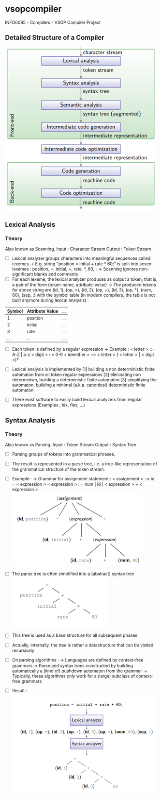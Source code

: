 # vsopcompiler
INFO0085 - Compilers - VSOP Compiler Project

## Detailed Structure of a Compiler

![Local Image](images/structure-of-a-compiler.png)

## Lexical Analysis
### Theory
Also known as Scanning.
Input : Character Stream
Output : Token Stream
- [ ] Lexical analyzer groups characters into meaningful sequences called lexemes
-> E.g. string "position = initial + rate * 60;" is split into seven lexemes : position, =, initial, +, rate, *, 60, ;
-> Scanning ignores non-significant blanks and comments
- [ ] For each lexeme, the lexical analyzer produces as output a token, that is, a pair of the form (token-name, attribute-value)
-> The produced tokens for above string are
(id, 1), (op, =), (id, 2), (op, +), (id, 3), (op, *), (num, 60), (sep, \;) with the symbol table (in modern compilers, the table is not built anymore during lexical analysis) :

| Symbol | Attribute Value              | ... |
|-----------|-------------------|-------------------------------------|
| 1 | position   | ... |
| 2 | initial   | ... |
| 3 | rate       | ... |
| ... | ... | ... |

- [ ] Each token is defined by a regular expression
-> Example :
    < letter > ::= A-Z | a-z
    < digit > ::= 0-9
    < identifier > ::= < letter > ( < letter > | < digit >)*

- [ ] Lexical analysis is implemented by 
    [1] building a non deterministic finite automaton from all token regular expressions
    [2] eliminating non determinism, building a deterministic finite automaton
    [3] simplifying the automaton, building a minimal (a.k.a. canonical) deterministic finite automaton

- [ ] There exist software to easily build lexical analyzers from regular expressions (Examples ; lex, flex, ...)

## Syntax Analysis
### Theory
Also known as Parsing.
Input : Token Stream
Output : Syntax Tree
- [ ] Parsing groups of tokens into grammatical phrases.
- [ ] The result is represented in a parse tree, i.e. a tree-like representation of the grammatical structure of the token stream.
- [ ] Example :
    -> Grammar for assignment statement :
    < assignment > ::= id = < expression >
    < expression > ::= num | id | < expression > + < expression >
    ![Local Image](images/syntax-analysis-ast-not-simplified.PNG)
- [ ] The parse tree is often simplified into a (abstract) syntax tree
    ![Local Image](images/syntax-analysis-ast.PNG)
- [ ] This tree is used as a base structure for all subsequent phases
- [ ] Actually, internally, the tree is rather a datastructure that can be visited recursively
- [ ] On parsing algorithms :
    -> Languages are defined by context-free grammars
    -> Parse and syntax trees constructed by building automatically a (kind of) pushdown automaton from the grammar
    -> Typically, these algorithms only work for a (large) subclass of context-free grammars

- [ ] Result :
    ![Local Image](images/syntax-analysis-result.PNG)